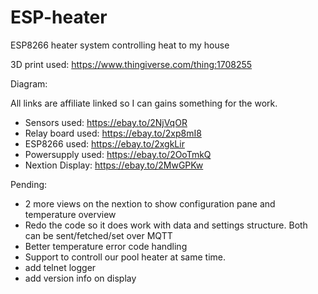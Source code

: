 # ESP-heater
ESP8266 heater system controlling heat to my house

3D print used: https://www.thingiverse.com/thing:1708255

Diagram: 


All links are affiliate linked so I can gains something for the work. 
* Sensors used:  https://ebay.to/2NjVqOR
* Relay board used: https://ebay.to/2xp8mI8
* ESP8266 used: https://ebay.to/2xgkLir
* Powersupply used: https://ebay.to/2OoTmkQ
* Nextion Display: https://ebay.to/2MwGPKw


Pending:
* 2 more views on the nextion to show configuration pane and temperature overview
* Redo the code so it does work with data and settings structure. Both can be sent/fetched/set over MQTT
* Better temperature error code handling
* Support to controll our pool heater at same time. 
* add telnet logger
* add version info on display


